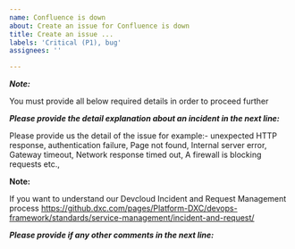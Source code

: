 ```yaml
---
name: Confluence is down
about: Create an issue for Confluence is down
title: Create an issue ...
labels: 'Critical (P1), bug'
assignees: ''

---
```


***Note:***

You must provide all below required details in order to proceed further



***Please provide the detail explanation about an incident in the next line:***

Please provide us the detail of the issue for example:- unexpected HTTP response, authentication failure, Page not found, Internal server error, Gateway timeout, Network response timed out, A firewall is blocking requests etc.,




**Note:** 

If you want to understand our Devcloud Incident and Request Management process https://github.dxc.com/pages/Platform-DXC/devops-framework/standards/service-management/incident-and-request/


***Please provide if any other comments in the next line:***
